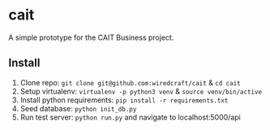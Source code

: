 # cait

A simple prototype for the CAIT Business project.

## Install

1. Clone repo: ```git clone git@github.com:wiredcraft/cait``` & ```cd cait```
2. Setup virtualenv: ```virtualenv -p python3 venv``` & ```source venv/bin/active```
3. Install python requirements: ```pip install -r requirements.txt```
4. Seed database: ```python init_db.py```
5. Run test server: ```python run.py``` and navigate to localhost:5000/api
